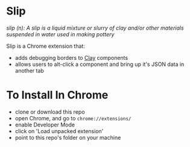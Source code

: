 Slip
====

*slip (n): A slip is a liquid mixture or slurry of clay and/or other materials suspended in water used in making pottery*

Slip is a Chrome extension that:

- adds debugging borders to [Clay](https://github.com/clay) components
- allows users to alt-click a component and bring up it's JSON data in another tab

# To Install In Chrome
- clone or download this repo
- open Chrome, and go to `chrome://extensions/`
- enable Developer Mode
- click on 'Load unpacked extension'
- point to this repo's folder on your machine
